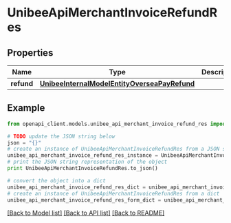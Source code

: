 # UnibeeApiMerchantInvoiceRefundRes


## Properties

Name | Type | Description | Notes
------------ | ------------- | ------------- | -------------
**refund** | [**UnibeeInternalModelEntityOverseaPayRefund**](UnibeeInternalModelEntityOverseaPayRefund.md) |  | [optional] 

## Example

```python
from openapi_client.models.unibee_api_merchant_invoice_refund_res import UnibeeApiMerchantInvoiceRefundRes

# TODO update the JSON string below
json = "{}"
# create an instance of UnibeeApiMerchantInvoiceRefundRes from a JSON string
unibee_api_merchant_invoice_refund_res_instance = UnibeeApiMerchantInvoiceRefundRes.from_json(json)
# print the JSON string representation of the object
print UnibeeApiMerchantInvoiceRefundRes.to_json()

# convert the object into a dict
unibee_api_merchant_invoice_refund_res_dict = unibee_api_merchant_invoice_refund_res_instance.to_dict()
# create an instance of UnibeeApiMerchantInvoiceRefundRes from a dict
unibee_api_merchant_invoice_refund_res_form_dict = unibee_api_merchant_invoice_refund_res.from_dict(unibee_api_merchant_invoice_refund_res_dict)
```
[[Back to Model list]](../README.md#documentation-for-models) [[Back to API list]](../README.md#documentation-for-api-endpoints) [[Back to README]](../README.md)


